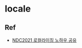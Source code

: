 # locale

## Ref

- [NDC2021 로컬라이징 노하우 공유](http://ndcreplay.nexon.com/NDC2021/sessions/NDC2021_0005.html)
